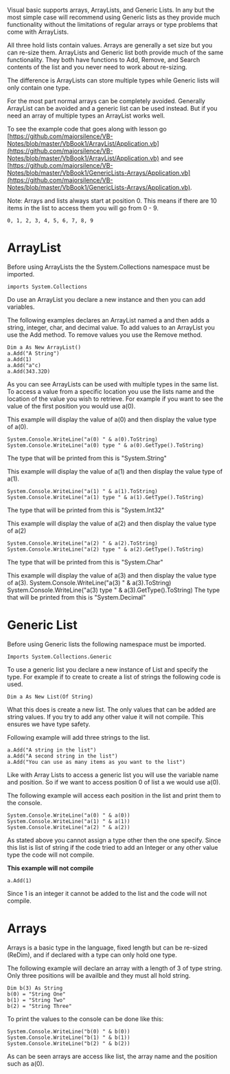 Visual basic supports arrays, ArrayLists, and Generic Lists.  In any but the most simple case will recommend using Generic lists as they provide much functionality without the limitations of regular arrays or type problems that come with ArrayLists.

All three hold lists contain values.  Arrays are generally a set size but you can re-size them.  ArrayLists and Generic list both provide much of the same functionality.  They both have functions to Add, Remove, and Search contents of the list and you never need to work about re-sizing.

The difference is ArrayLists can store multiple types while Generic lists will only contain one type.

For the most part normal arrays can be completely avoided.  Generally ArrayList can be avoided and a generic list can be used instead.  But if you need an array of multiple types an ArrayList works well.

To see the example code that goes along with lesson go [https://github.com/majorsilence/VB-Notes/blob/master/VbBook1/ArrayList/Application.vb](https://github.com/majorsilence/VB-Notes/blob/master/VbBook1/ArrayList/Application.vb) and see 
[https://github.com/majorsilence/VB-Notes/blob/master/VbBook1/GenericLists-Arrays/Application.vb](https://github.com/majorsilence/VB-Notes/blob/master/VbBook1/GenericLists-Arrays/Application.vb).

Note: Arrays and lists always start at position 0.  This means if there are 10 items in the list to access them you will go from 0 - 9.

```
0, 1, 2, 3, 4, 5, 6, 7, 8, 9
```


# ArrayList
Before using ArrayLists the the System.Collections namespace must be imported.
```vb.net
imports System.Collections
```

Do use an ArrayList you declare a new instance and then you can add variables.

The following examples declares an ArrayList named a and then adds a string, integer, char, and decimal value.  To add values to an ArrayList you use the Add method.  To remove values you use the Remove method.
```vb.net
Dim a As New ArrayList()
a.Add("A String")
a.Add(1)
a.Add("a"c)
a.Add(343.32D)
```

As you can see ArrayLists can be used with multiple types in the same list.  To access a value from a specific location you use the lists name and the location of the value you wish to retrieve.  For example if you want to see the value of the first position you would use a(0).

This example will display the value of a(0) and then display the value type of a(0).
```vb.net
System.Console.WriteLine("a(0) " & a(0).ToString)
System.Console.WriteLine("a(0) type " & a(0).GetType().ToString)
```
The type that will be printed from this is "System.String"

This example will display the value of a(1) and then display the value type of a(1).
```vb.net
System.Console.WriteLine("a(1) " & a(1).ToString)
System.Console.WriteLine("a(1) type " & a(1).GetType().ToString)
```
The type that will be printed from this is "System.Int32"

This example will display the value of a(2) and then display the value type of a(2)
```vb.net
System.Console.WriteLine("a(2) " & a(2).ToString)
System.Console.WriteLine("a(2) type " & a(2).GetType().ToString)
```
The type that will be printed from this is "System.Char"

This example will display the value of a(3) and then display the value type of a(3).
System.Console.WriteLine("a(3) " & a(3).ToString)
System.Console.WriteLine("a(3) type " & a(3).GetType().ToString)
The type that will be printed from this is "System.Decimal"

# Generic List
Before using Generic lists the following namespace must be imported.
```vb.net
Imports System.Collections.Generic
```

To use a generic list you declare a new instance of List and specify the type.  For example if to create to create a list of strings the following code is used.
```vb.net
Dim a As New List(Of String)
```
What this does is create a new list.  The only values that can be added are string values.  If you try to add any other value it will not compile.  This ensures we have type safety.

Following example will add three strings to the list.
```vb.net
a.Add("A string in the list")
a.Add("A second string in the list")
a.Add("You can use as many items as you want to the list")
```

Like with Array Lists to access a generic list you will use the variable name and position.  So if we want to access position 0 of list a we would use a(0).

The following example will access each position in the list and print them to the console.
```vb.net
System.Console.WriteLine("a(0) " & a(0))
System.Console.WriteLine("a(1) " & a(1))
System.Console.WriteLine("a(2) " & a(2))
```

As stated above you cannot assign a type other then the one specify.  Since this list is list of string if the code tried to add an Integer or any other value type the code will not compile.

**This example will not compile**
```vb.net
a.Add(1)
```
Since 1 is an integer it cannot be added to the list and the code will not compile.

# Arrays
Arrays is a basic type in the language, fixed length but can be re-sized (ReDim), and if declared with a type can only hold one type.

The following example will declare an array with a length of 3 of type string.  Only three positions will be availble and they must all hold string.

```vb.net
Dim b(3) As String
b(0) = "String One"
b(1) = "String Two"
b(2) = "String Three"
```

To print the values to the console can be done like this:
```vb.net
System.Console.WriteLine("b(0) " & b(0))
System.Console.WriteLine("b(1) " & b(1))
System.Console.WriteLine("b(2) " & b(2))
```

As can be seen arrays are access like list, the array name and the position such as a(0).